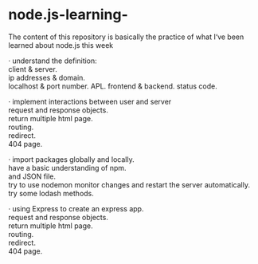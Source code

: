 # node.js-learning-
The content of this repository is basically the practice of what I‘ve been learned about node.js this week

· understand the definition:    
  client & server.   
  ip addresses & domain.   
  localhost & port number. 
  APL. 
  frontend & backend. 
  status code. 

· implement interactions between user and server    
  request and response objects.   
  return multiple html page.   
  routing.   
  redirect.   
  404 page.   
  

· import packages globally and locally.   
  have a basic understanding of npm.   
  and JSON file.   
  try to use nodemon monitor changes and restart the server automatically.   
  try some lodash methods.   

· using Express to create an express app.   
  request and response objects.   
  return multiple html page.   
  routing.   
  redirect.   
  404 page.   
  
   
